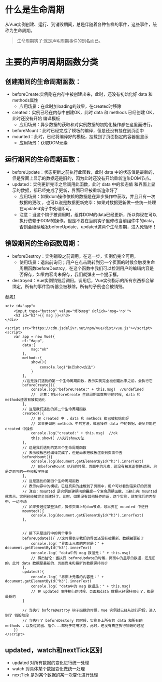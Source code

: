 # 什么是生命周期
从Vue实例创建、运行、到销毁期间，总是伴随着各种各样的事件，这些事件，统称为生命周期。
> 生命周期钩子:就是声明周期事件的别名而已。

# 主要的声明周期函数分类
## 创建期间的生命周期函数：
- beforeCreate:实例刚在内存中被创建出来，此时，还没有初始化好 data 和 methods属性
    - 应用场景：在此时加loading的效果，在created时移除
- created：实例已经在内存中创建OK，此时 data 和 methods 已经创建 OK，此时还没有开始 编译模板
    - 应用场景：异步数据的获取和对实例数据的初始化操作都在这里面进行。
- beforeMount：此时已经完成了模板的编译，但是还没有挂在到页面中
- mounted：此时，已经将编译好的模板，挂载到了页面指定的容器里显示
    - 应用场景：获取DOM元素
## 运行期间的生命周期函数：
- beforeUpdate：状态更新之前执行此函数，此时 data 中的状态值是最新的，但是界面上显示的数据还是旧的，因为此时还没有开始重新渲染DOM节点。
- updated：实例更新完毕之后调用此函数，此时 data 中的状态值 和界面上显示的数据，都已经完成了更新，界面已经被重新渲染好了
    - 应用场景：如果dom操作依赖的数据是在异步操作中获取，并且只有一次数据的更改 ，也可以说是数据更新完毕：如果对数据更新做一些统一处理在updated钩子中处理即可。
    - 注意：当这个钩子被调用时，组件DOM的data已经更新，所以你现在可以执行依赖于DOM的操作。但是不要在当前钩子里修改当前组件中的data，否则会继续触发beforeUpdate、updated这两个生命周期，进入死循环！
## 销毁期间的生命函数周期：
- beforeDestroy：实例销毁之前调用。在这一步，实例仍完全可用。
    - 使用场景：退出前询问；用户在点击跳转到另一个页面的时候会触发生命周期函数beforeDestroy，在这个函数中我们可以检测用户的编辑内容是否保存，如果内容尚未保存，我们就弹出一个提示框。
- destroyed：Vue实例销毁后调用。调用后，Vue实例指示的所有东西都会解绑定，所有的事件监听器会被移除，所有的子例也会被销毁。

[参考1](https://zhuanlan.zhihu.com/p/53039906)
```
<div id="app">
    <input type="button" value="修改msg" @click="msg='no'">
    <h3 id="h3">{{ msg }}</h3>
</div>

<script src="https://cdn.jsdelivr.net/npm/vue/dist/vue.js"></script>
<script>
    var app = new Vue({
        el:"#app",
        data:{
            msg:"ok"
        },
        methods:{
            show(){
                console.log("执行show方法")
            }
        },
        //这是我们遇到的第一个生命周期函数，表示实例完全被创建出来之前，会执行它
        beforeCreate(){ 
            console.log("beforeCreate:" + this.msg)  //undefined 
            //  注意：在beforeCreate 生命周期函数执行的时候, data 和 methods还没有被初始化
        },
        // 这是我们遇到的第二个生命周期函数
        created(){
            // 在 created 中 ，data 和 methods 都已被初始化好
            // 如果要调用 methods 中的方法，或者操作 data 中的数据，最早只能在created 中操作
            console.log("created:" + this.msg)  //ok
            this.show() //执行show方法
        },
        // 这是我们遇到的第三个生命周期函数
        // 表示模板已经编译完成了，但是尚未把模板渲染到页面中去
        beforeMount(){
            console.log(document.getElementById("h3").innerText)
            // 在beforeMount 执行的时候，页面中的元素，还没有被真正替换过来，只是之前写的一些模板字符串
        },
        // 这是遇到的第四个生命周期函数
        // 表示内存中的模板，已经真实的挂载到了页面中，用户可以看到渲染好的页面
        // 注意：mounted 是实例创建期间的最后一个生命周期函数，当执行完 mounted 就表示，实例已经被完全创建好了，此时，如果没有其他操作的话，这个实例，就在我们的内存中，一动不动
        // 如果要通过某些插件，操作页面上的dom节点，最早要在 mounted 中进行
        mounted(){
            console.log(document.getElementById("h3").innerText)
        },


        // 接下来是运行中的两个事件
        beforeUpdate(){ //这时候表示我们的界面还没有被更新，数据被更新了
            console.log( "界面上元素的内容是：" + document.getElementById("h3").innerText)
            console.log( "data中的 msg 数据是：" + this.msg)
            // 得出结论：当执行 beforeUpdate的时候，页面中的显示的数据，还是旧的，此时 data 数据是最新的，页面尚未和最新的数据保持同步
        },
        updated(){
            console.log( "界面上元素的内容是：" + document.getElementById("h3").innerText)
            console.log( "data中的 msg 数据是：" + this.msg)
            // 在 updated 事件执行的时候，页面和data 数据已经保持同步了，都是最新的
        }

        // 当执行 boforeDestroy 钩子函数的时候，Vue 实例就已经从运行阶段，进入到了 销毁阶段
        // 当执行了 beforeDestory 的时候，实例身上所有的 data 和所有的 methods ，以及过滤器、指令...都处于可用状态，此时，还没有真正执行销毁的过程
    })
</script>
```

## updated，watch和nextTick区别

- updated 对所有数据的变化进行统一处理
- watch 对具体某个数据变化做统一处理 
- nextTick 是对某个数据的某一次变化进行处理

